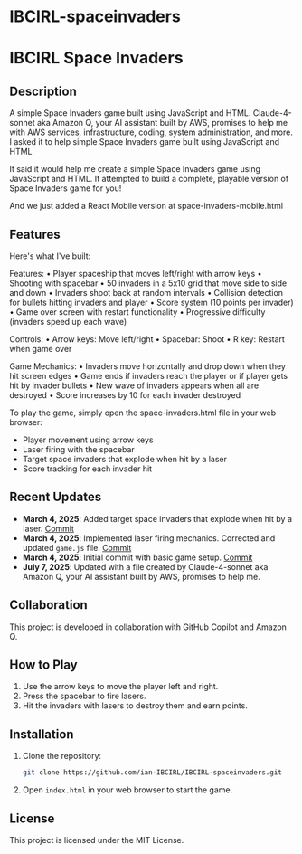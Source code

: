 # IBCIRL-spaceinvaders
# IBCIRL Space Invaders

## Description
A simple Space Invaders game built using JavaScript and HTML.
Claude-4-sonnet aka Amazon Q, your AI assistant built by AWS, promises to help me with AWS services, infrastructure, coding,
system administration, and more. I asked it to help simple Space Invaders game built using JavaScript and HTML

It said it would help me create a simple Space Invaders game using JavaScript and HTML. 
It attempted to build a complete, playable version of Space Invaders game for you! 

And we just added a React Mobile version at space-invaders-mobile.html


## Features
Here's what I've built:

Features:
• Player spaceship that moves left/right with arrow keys
• Shooting with spacebar
• 50 invaders in a 5x10 grid that move side to side and down
• Invaders shoot back at random intervals
• Collision detection for bullets hitting invaders and player
• Score system (10 points per invader)
• Game over screen with restart functionality
• Progressive difficulty (invaders speed up each wave)

Controls:
• Arrow keys: Move left/right
• Spacebar: Shoot
• R key: Restart when game over

Game Mechanics:
• Invaders move horizontally and drop down when they hit screen edges
• Game ends if invaders reach the player or if player gets hit by invader bullets
• New wave of invaders appears when all are destroyed
• Score increases by 10 for each invader destroyed

To play the game, simply open the space-invaders.html file in your web browser:

- Player movement using arrow keys
- Laser firing with the spacebar
- Target space invaders that explode when hit by a laser
- Score tracking for each invader hit

## Recent Updates
- **March 4, 2025**: Added target space invaders that explode when hit by a laser. [Commit](https://github.com/ian-IBCIRL/IBCIRL-spaceinvaders/commit/574f6e0f885333f327b7a4b35ac32dd452180ca4)
- **March 4, 2025**: Implemented laser firing mechanics. Corrected and updated `game.js` file. [Commit](https://github.com/ian-IBCIRL/IBCIRL-spaceinvaders/commit/3ad1598aeac0e0249bc843b26400f7a661d4bcbc)
- **March 4, 2025**: Initial commit with basic game setup. [Commit](https://github.com/ian-IBCIRL/IBCIRL-spaceinvaders/commit/5d5288cf1e6622784c44725741de0efae5438cd1)
- **July 7, 2025**: Updated with a  file created by Claude-4-sonnet aka Amazon Q, your AI assistant built by AWS, promises to help me.

## Collaboration
This project is developed in collaboration with GitHub Copilot and Amazon Q.

## How to Play
1. Use the arrow keys to move the player left and right.
2. Press the spacebar to fire lasers.
3. Hit the invaders with lasers to destroy them and earn points.

## Installation
1. Clone the repository:
    ```sh
    git clone https://github.com/ian-IBCIRL/IBCIRL-spaceinvaders.git
    ```
2. Open `index.html` in your web browser to start the game.

## License
This project is licensed under the MIT License.
